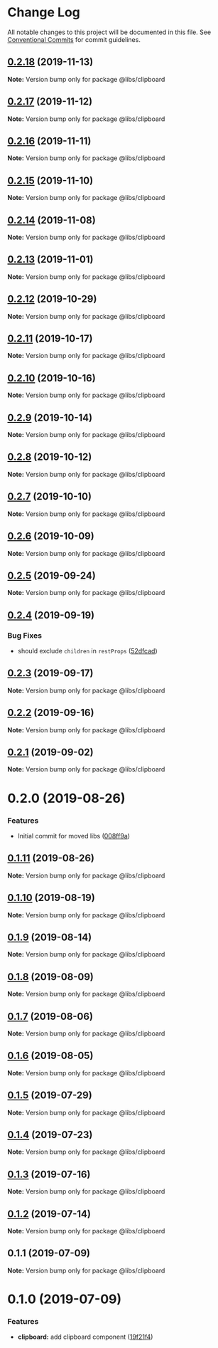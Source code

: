 # Change Log

All notable changes to this project will be documented in this file.
See [Conventional Commits](https://conventionalcommits.org) for commit guidelines.

## [0.2.18](https://git.easyops.local/anyclouds/next-libs/compare/@libs/clipboard@0.2.17...@libs/clipboard@0.2.18) (2019-11-13)

**Note:** Version bump only for package @libs/clipboard

## [0.2.17](https://git.easyops.local/anyclouds/next-libs/compare/@libs/clipboard@0.2.16...@libs/clipboard@0.2.17) (2019-11-12)

**Note:** Version bump only for package @libs/clipboard

## [0.2.16](https://git.easyops.local/anyclouds/next-libs/compare/@libs/clipboard@0.2.15...@libs/clipboard@0.2.16) (2019-11-11)

**Note:** Version bump only for package @libs/clipboard

## [0.2.15](https://git.easyops.local/anyclouds/next-libs/compare/@libs/clipboard@0.2.14...@libs/clipboard@0.2.15) (2019-11-10)

**Note:** Version bump only for package @libs/clipboard

## [0.2.14](https://git.easyops.local/anyclouds/next-libs/compare/@libs/clipboard@0.2.13...@libs/clipboard@0.2.14) (2019-11-08)

**Note:** Version bump only for package @libs/clipboard

## [0.2.13](https://git.easyops.local/anyclouds/next-libs/compare/@libs/clipboard@0.2.12...@libs/clipboard@0.2.13) (2019-11-01)

**Note:** Version bump only for package @libs/clipboard

## [0.2.12](https://git.easyops.local/anyclouds/next-libs/compare/@libs/clipboard@0.2.11...@libs/clipboard@0.2.12) (2019-10-29)

**Note:** Version bump only for package @libs/clipboard

## [0.2.11](https://git.easyops.local/anyclouds/next-libs/compare/@libs/clipboard@0.2.10...@libs/clipboard@0.2.11) (2019-10-17)

**Note:** Version bump only for package @libs/clipboard

## [0.2.10](https://git.easyops.local/anyclouds/next-libs/compare/@libs/clipboard@0.2.9...@libs/clipboard@0.2.10) (2019-10-16)

**Note:** Version bump only for package @libs/clipboard

## [0.2.9](https://git.easyops.local/anyclouds/next-libs/compare/@libs/clipboard@0.2.8...@libs/clipboard@0.2.9) (2019-10-14)

**Note:** Version bump only for package @libs/clipboard

## [0.2.8](https://git.easyops.local/anyclouds/next-libs/compare/@libs/clipboard@0.2.7...@libs/clipboard@0.2.8) (2019-10-12)

**Note:** Version bump only for package @libs/clipboard

## [0.2.7](https://git.easyops.local/anyclouds/next-libs/compare/@libs/clipboard@0.2.6...@libs/clipboard@0.2.7) (2019-10-10)

**Note:** Version bump only for package @libs/clipboard

## [0.2.6](https://git.easyops.local/anyclouds/next-libs/compare/@libs/clipboard@0.2.5...@libs/clipboard@0.2.6) (2019-10-09)

**Note:** Version bump only for package @libs/clipboard

## [0.2.5](https://git.easyops.local/anyclouds/next-libs/compare/@libs/clipboard@0.2.4...@libs/clipboard@0.2.5) (2019-09-24)

**Note:** Version bump only for package @libs/clipboard

## [0.2.4](https://git.easyops.local/anyclouds/next-libs/compare/@libs/clipboard@0.2.3...@libs/clipboard@0.2.4) (2019-09-19)

### Bug Fixes

- should exclude `children` in `restProps` ([52dfcad](https://git.easyops.local/anyclouds/next-libs/commits/52dfcad))

## [0.2.3](https://git.easyops.local/anyclouds/next-libs/compare/@libs/clipboard@0.2.2...@libs/clipboard@0.2.3) (2019-09-17)

**Note:** Version bump only for package @libs/clipboard

## [0.2.2](https://git.easyops.local/anyclouds/next-libs/compare/@libs/clipboard@0.2.1...@libs/clipboard@0.2.2) (2019-09-16)

**Note:** Version bump only for package @libs/clipboard

## [0.2.1](https://git.easyops.local/anyclouds/next-libs/compare/@libs/clipboard@0.2.0...@libs/clipboard@0.2.1) (2019-09-02)

**Note:** Version bump only for package @libs/clipboard

# 0.2.0 (2019-08-26)

### Features

- Initial commit for moved libs ([008ff9a](https://git.easyops.local/anyclouds/brick-next/commits/008ff9a))

## [0.1.11](https://git.easyops.local/anyclouds/brick-next/compare/@libs/clipboard@0.1.10...@libs/clipboard@0.1.11) (2019-08-26)

**Note:** Version bump only for package @libs/clipboard

## [0.1.10](https://git.easyops.local/anyclouds/brick-next/compare/@libs/clipboard@0.1.9...@libs/clipboard@0.1.10) (2019-08-19)

**Note:** Version bump only for package @libs/clipboard

## [0.1.9](https://git.easyops.local/anyclouds/brick-next/compare/@libs/clipboard@0.1.8...@libs/clipboard@0.1.9) (2019-08-14)

**Note:** Version bump only for package @libs/clipboard

## [0.1.8](https://git.easyops.local/anyclouds/brick-next/compare/@libs/clipboard@0.1.7...@libs/clipboard@0.1.8) (2019-08-09)

**Note:** Version bump only for package @libs/clipboard

## [0.1.7](https://git.easyops.local/anyclouds/brick-next/compare/@libs/clipboard@0.1.6...@libs/clipboard@0.1.7) (2019-08-06)

**Note:** Version bump only for package @libs/clipboard

## [0.1.6](https://git.easyops.local/anyclouds/brick-next/compare/@libs/clipboard@0.1.5...@libs/clipboard@0.1.6) (2019-08-05)

**Note:** Version bump only for package @libs/clipboard

## [0.1.5](https://git.easyops.local/anyclouds/brick-next/compare/@libs/clipboard@0.1.4...@libs/clipboard@0.1.5) (2019-07-29)

**Note:** Version bump only for package @libs/clipboard

## [0.1.4](https://git.easyops.local/anyclouds/brick-next/compare/@libs/clipboard@0.1.3...@libs/clipboard@0.1.4) (2019-07-23)

**Note:** Version bump only for package @libs/clipboard

## [0.1.3](https://git.easyops.local/anyclouds/brick-next/compare/@libs/clipboard@0.1.2...@libs/clipboard@0.1.3) (2019-07-16)

**Note:** Version bump only for package @libs/clipboard

## [0.1.2](https://git.easyops.local/anyclouds/brick-next/compare/@libs/clipboard@0.1.1...@libs/clipboard@0.1.2) (2019-07-14)

**Note:** Version bump only for package @libs/clipboard

## 0.1.1 (2019-07-09)

**Note:** Version bump only for package @libs/clipboard

# 0.1.0 (2019-07-09)

### Features

- **clipboard:** add clipboard component ([19f21f4](https://git.easyops.local/anyclouds/brick-next/commits/19f21f4))

